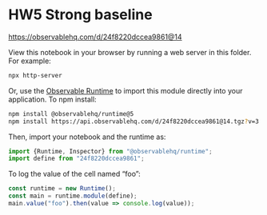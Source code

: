 # HW5 Strong baseline

https://observablehq.com/d/24f8220dccea9861@14

View this notebook in your browser by running a web server in this folder. For
example:

~~~sh
npx http-server
~~~

Or, use the [Observable Runtime](https://github.com/observablehq/runtime) to
import this module directly into your application. To npm install:

~~~sh
npm install @observablehq/runtime@5
npm install https://api.observablehq.com/d/24f8220dccea9861@14.tgz?v=3
~~~

Then, import your notebook and the runtime as:

~~~js
import {Runtime, Inspector} from "@observablehq/runtime";
import define from "24f8220dccea9861";
~~~

To log the value of the cell named “foo”:

~~~js
const runtime = new Runtime();
const main = runtime.module(define);
main.value("foo").then(value => console.log(value));
~~~
